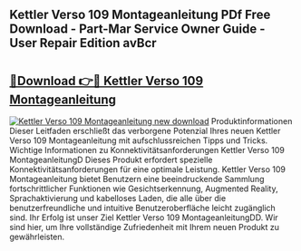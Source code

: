 ## Kettler Verso 109 Montageanleitung PDf Free Download - Part-Mar Service Owner Guide - User Repair Edition avBcr

# <h2><a href="http://df7gtm.blite.top/?on=Kettler+Verso+109+Montageanleitung">🔗Download 👉🔴 Kettler Verso 109 Montageanleitung</a></h2>

[![Kettler Verso 109 Montageanleitung new download](https://i.imgur.com/lujVjoI.png)](http://df7gtm.blite.top/?on=Kettler+Verso+109+Montageanleitung)
Produktinformationen Dieser Leitfaden erschließt das verborgene Potenzial Ihres neuen Kettler Verso 109 Montageanleitung mit aufschlussreichen Tipps und Tricks. Wichtige Informationen zu Konnektivitätsanforderungen Kettler Verso 109 MontageanleitungD Dieses Produkt erfordert spezielle Konnektivitätsanforderungen für eine optimale Leistung. Kettler Verso 109 Montageanleitung bietet Benutzern eine beeindruckende Sammlung fortschrittlicher Funktionen wie Gesichtserkennung, Augmented Reality, Sprachaktivierung und kabelloses Laden, die alle über die benutzerfreundliche und intuitive Benutzeroberfläche leicht zugänglich sind. Ihr Erfolg ist unser Ziel Kettler Verso 109 MontageanleitungDD. Wir sind hier, um Ihre vollständige Zufriedenheit mit Ihrem neuen Produkt zu gewährleisten.
